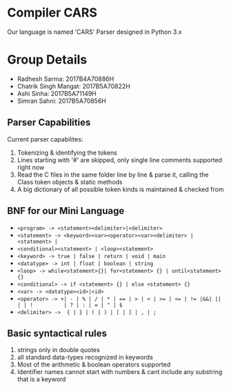 # Compiler CARS

Our language is named 'CARS'
Parser designed in Python 3.x

# Group Details

* Radhesh Sarma: 2017B4A70886H
* Chatrik Singh Mangat: 2017B5A70822H
* Ashi Sinha: 2017B5A71149H
* Simran Sahni: 2017B5A70856H

## Parser Capabilities

Current parser capabilites:
1) Tokenizing & identifying the tokens
2) Lines starting with '#' are skipped, only single line comments supported right now
3) Read the C files in the same folder line by line & parse it, calling the Class token objects & static methods
4) A big dictionary of all possible token kinds is maintained & checked from

## BNF for our Mini Language

  
* `<program> -> <statement><delimiter>|<delimiter>`
*  `<statement> -> <keyword><var><operator><var><delimiter> | <statement> | `
*  `<conditional><statement> | <loop><statement>`
* `<keyword> -> true | false | return | void | main`
* `<datatype> -> int | float | boolean | string `
* `<loop> -> while<statement>{}| for<statement> {} | until<statement> {}`
* `<conditional> -> if <statement> {} | else <statement> {}`
* `<var> -> <datatype><id>|<id>`
* `<operator> -> +| - | % | / | * | == | > | < | >= | <= | != |&&| || | | ! 		 | ? | : | = | " | $`
* `<delimiter> ->  { | } | ( | ) | [ | ] | , | ;`

## Basic syntactical rules

1) strings only in double quotes
2) all standard data-types recognized in keywords
3) Most of the arithmetic & boolean operators supported
4) Identifier names cannot start with numbers & cant include any substring that is a keyword

